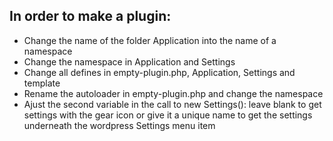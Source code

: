 ## In order to make a plugin: ##
- Change the name of the folder Application into the name of a namespace
- Change the namespace in Application and Settings
- Change all defines in empty-plugin.php, Application, Settings and template
- Rename the autoloader in empty-plugin.php and change the namespace
- Ajust the second variable in the call to new Settings():  leave blank to get settings with the gear icon or give it a unique name to get the settings underneath the wordpress Settings menu item
